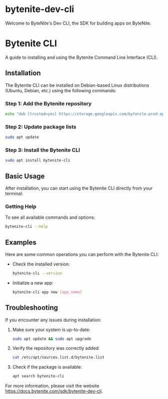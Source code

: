 # bytenite-dev-cli

Welcome to ByteNite's Dev CLI, the SDK for building apps on ByteNite.

# Bytenite CLI

A guide to installing and using the Bytenite Command Line Interface (CLI).

## Installation

The Bytenite CLI can be installed on Debian-based Linux distributions (Ubuntu, Debian, etc.) using the following commands:

### Step 1: Add the Bytenite repository

```bash
echo "deb [trusted=yes] https://storage.googleapis.com/bytenite-prod-apt-repo/debs ./" | sudo tee /etc/apt/sources.list.d/bytenite.list
```

### Step 2: Update package lists

```bash
sudo apt update
```

### Step 3: Install the Bytenite CLI

```bash
sudo apt install bytenite-cli
```

## Basic Usage

After installation, you can start using the Bytenite CLI directly from your terminal.

### Getting Help

To see all available commands and options:

```bash
bytenite-cli --help
```

## Examples

Here are some common operations you can perform with the Bytenite CLI:

- Check the installed version:
  ```bash
  bytenite-cli --version
  ```

- Initialize a new app:
  ```bash
  bytenite-cli app new [app_name]
  ```

## Troubleshooting

If you encounter any issues during installation:

1. Make sure your system is up-to-date:
   ```bash
   sudo apt update && sudo apt upgrade
   ```

2. Verify the repository was correctly added:
   ```bash
   cat /etc/apt/sources.list.d/bytenite.list
   ```

3. Check if the package is available:
   ```bash
   apt search bytenite-cli
   ```

For more information, please visit the website https://docs.bytenite.com/sdk/bytenite-dev-cli.
